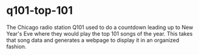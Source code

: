 # q101-top-101
The Chicago radio station Q101 used to do a countdown leading up to New Year's Eve where they would play the top 101 songs of the year. This takes that song data and generates a webpage to display it in an organized fashion.
